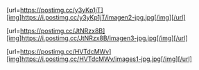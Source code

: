 [url=https://postimg.cc/y3yKp1jT][img]https://i.postimg.cc/y3yKp1jT/imagen2-jpg.jpg[/img][/url]

[url=https://postimg.cc/JtNRzx8B][img]https://i.postimg.cc/JtNRzx8B/imagen3-jpg.jpg[/img][/url]

[url=https://postimg.cc/HVTdcMWv][img]https://i.postimg.cc/HVTdcMWv/images1-jpg.jpg[/img][/url]
